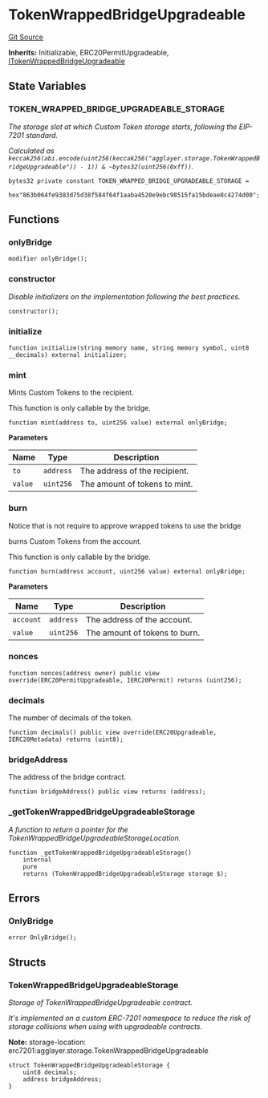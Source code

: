 # TokenWrappedBridgeUpgradeable
[Git Source](https://github.com/agglayer/agglayer-contracts/blob/a8bf2955890e7123a84542ced57636d763299651/contracts/v2/lib/TokenWrappedBridgeUpgradeable.sol)

**Inherits:**
Initializable, ERC20PermitUpgradeable, [ITokenWrappedBridgeUpgradeable](/contracts/v2/interfaces/ITokenWrappedBridgeUpgradeable.sol/interface.ITokenWrappedBridgeUpgradeable.md)


## State Variables
### TOKEN_WRAPPED_BRIDGE_UPGRADEABLE_STORAGE
*The storage slot at which Custom Token storage starts, following the EIP-7201 standard.*

*Calculated as `keccak256(abi.encode(uint256(keccak256("agglayer.storage.TokenWrappedBridgeUpgradeable")) - 1)) & ~bytes32(uint256(0xff))`.*


```solidity
bytes32 private constant TOKEN_WRAPPED_BRIDGE_UPGRADEABLE_STORAGE =
    hex"863b064fe9383d75d38f584f64f1aaba4520e9ebc98515fa15bdeae8c4274d00";
```


## Functions
### onlyBridge


```solidity
modifier onlyBridge();
```

### constructor

*Disable initializers on the implementation following the best practices.*


```solidity
constructor();
```

### initialize


```solidity
function initialize(string memory name, string memory symbol, uint8 __decimals) external initializer;
```

### mint

Mints Custom Tokens to the recipient.

This function is only callable by the bridge.


```solidity
function mint(address to, uint256 value) external onlyBridge;
```
**Parameters**

|Name|Type|Description|
|----|----|-----------|
|`to`|`address`|The address of the recipient.|
|`value`|`uint256`|The amount of tokens to mint.|


### burn

Notice that is not require to approve wrapped tokens to use the bridge

burns Custom Tokens from the account.

This function is only callable by the bridge.


```solidity
function burn(address account, uint256 value) external onlyBridge;
```
**Parameters**

|Name|Type|Description|
|----|----|-----------|
|`account`|`address`|The address of the account.|
|`value`|`uint256`|The amount of tokens to burn.|


### nonces


```solidity
function nonces(address owner) public view override(ERC20PermitUpgradeable, IERC20Permit) returns (uint256);
```

### decimals

The number of decimals of the token.


```solidity
function decimals() public view override(ERC20Upgradeable, IERC20Metadata) returns (uint8);
```

### bridgeAddress

The address of the bridge contract.


```solidity
function bridgeAddress() public view returns (address);
```

### _getTokenWrappedBridgeUpgradeableStorage

*A function to return a pointer for the TokenWrappedBridgeUpgradeableStorageLocation.*


```solidity
function _getTokenWrappedBridgeUpgradeableStorage()
    internal
    pure
    returns (TokenWrappedBridgeUpgradeableStorage storage $);
```

## Errors
### OnlyBridge

```solidity
error OnlyBridge();
```

## Structs
### TokenWrappedBridgeUpgradeableStorage
*Storage of TokenWrappedBridgeUpgradeable contract.*

*It's implemented on a custom ERC-7201 namespace to reduce the risk of storage collisions when using with upgradeable contracts.*

**Note:**
storage-location: erc7201:agglayer.storage.TokenWrappedBridgeUpgradeable


```solidity
struct TokenWrappedBridgeUpgradeableStorage {
    uint8 decimals;
    address bridgeAddress;
}
```

